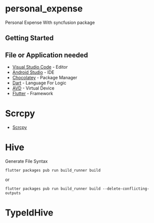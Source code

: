 # personal_expense

Personal Expense With syncfusion package

## Getting Started

## File or Application needed

* [Visual Studio Code](https://code.visualstudio.com/) - Editor
* [Android Studio](https://developer.android.com/studio) - IDE
* [Chocolatey](https://chocolatey.org/) - Package Manager
* [Dart](https://dart.dev/get-dart) - Language For Logic
* [AVD](https://google.com) - Virtual Device
* [Flutter](https://flutter.dev/?gclsrc=ds&gclsrc=ds) - Framework

# Scrcpy

* [Scrcpy](https://github.com/Genymobile/scrcpy/releases)

# Hive

Generate File Syntax

```
flutter packages pub run build_runner build
```

or

```
flutter packages pub run build_runner build --delete-conflicting-outputs
```

# TypeIdHive


